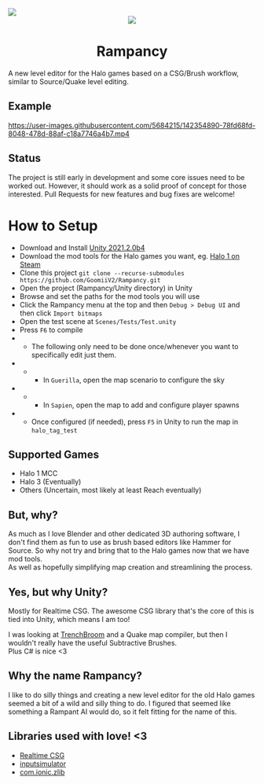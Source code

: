 <img src="https://img.shields.io/badge/Status-Alpha-blueviolet?style=for-the-badge"/>

<div align="center">
    <img src="https://cdn1.vox-cdn.com/uploads/chorus_asset/file/3727854/cortana_rampant.0.gif">
    <h1>Rampancy</h1>
</div>

A new level editor for the Halo games based on a CSG/Brush workflow, similar to Source/Quake level editing.

## Example
https://user-images.githubusercontent.com/5684215/142354890-78fd68fd-8048-478d-88af-c18a7746a4b7.mp4


## Status
The project is still early in development and some core issues need to be worked out. However, it should work as a solid proof of concept for those interested. Pull Requests for new features and bug fixes are welcome!
 
# How to Setup

* Download and Install [Unity 2021.2.0b4](https://unity3d.com/unity/beta/2021.2.0b4)
* Download the mod tools for the Halo games you want, eg. [Halo 1 on Steam](steam://install/1532190)
* Clone this project ```git clone --recurse-submodules https://github.com/GoomiiV2/Rampancy.git```
* Open the project (Rampancy/Unity directory) in Unity
* Browse and set the paths for the mod tools you will use
* Click the Rampancy menu at the top and then `Debug > Debug UI` and then click `Import bitmaps`
* Open the test scene at `Scenes/Tests/Test.unity`
* Press `F6` to compile
* * The following only need to be done once/whenever you want to specifically edit just them.
* * * In `Guerilla`, open the map scenario to configure the sky
* * * In `Sapien`, open the map to add and configure player spawns
* * Once configured (if needed), press `F5` in Unity to run the map in `halo_tag_test`

## Supported Games
* Halo 1 MCC
* Halo 3 (Eventually)
* Others (Uncertain, most likely at least Reach eventually)


## But, why?
As much as I love Blender and other dedicated 3D authoring software, I don't find them as fun to use as brush based editors like Hammer for Source. So why not try and bring that to the Halo games now that we have mod tools.
</br>
As well as hopefully simplifying map creation and streamlining the process.

## Yes, but why Unity?
Mostly for Realtime CSG. The awesome CSG library that's the core of this is tied into Unity, which means I am too!

I was looking at [TrenchBroom](https://trenchbroom.github.io/) and a Quake map compiler, but then I wouldn't really have the useful Subtractive Brushes.
</br>
Plus C# is nice <3

## Why the name Rampancy?
I like to do silly things and creating a new level editor for the old Halo games seemed a bit of a wild and silly thing to do. I figured that seemed like something a Rampant AI would do, so it felt fitting for the name of this.

## Libraries used with love! <3
* [Realtime CSG](https://github.com/LogicalError/realtime-CSG-for-unity)
* [inputsimulator](https://github.com/michaelnoonan/inputsimulator)
* [com.ionic.zlib](https://github.com/PixelWizards/com.ionic.zlib)
